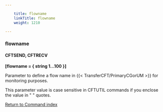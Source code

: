 ```yaml
---

    title: flowname
    linkTitle: flowname
    weight: 1210

---
```

### flowname

#### CFTSEND, CFTRECV

****\[flowname = { string 1...100 }\]****

Parameter to define a flow name in {{< TransferCFT/PrimaryCGorUM  >}} for monitoring purposes.

This parameter value is case sensitive in CFTUTIL commands if you enclose the value in " " quotes.

[Return to Command index](../../)

